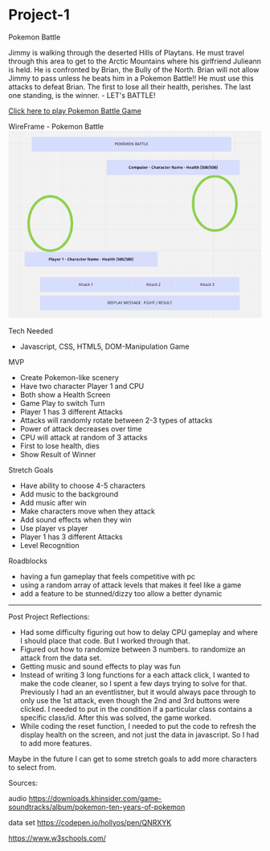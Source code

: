 # Project-1

Pokemon Battle

Jimmy is walking through the deserted Hills of Playtans.  He must travel through this area to get to the Arctic Mountains where his girlfriend Julieann is held.  He is confronted by Brian, the Bully of the North.  Brian will not allow Jimmy to pass unless he beats him in a Pokemon Battle!! He must use this attacks to defeat Brian.  The first to lose all their health, perishes.  The last one standing, is the winner. - LET's BATTLE!

[Click here to play Pokemon Battle Game](https://prijacash.github.io/Project-1/) 

WireFrame - Pokemon Battle
![wireframe](/media/pokemon_wireframe.png)


Tech Needed
- Javascript, CSS, HTML5, DOM-Manipulation Game

MVP
- Create Pokemon-like scenery
- Have two character Player 1 and CPU
- Both show a Health Screen
- Game Play to switch Turn
- Player 1 has 3 different Attacks
- Attacks will randomly rotate between 2-3 types of attacks
- Power of attack decreases over time
- CPU will attack at random of 3 attacks 
- First to lose health, dies
- Show Result of Winner


Stretch Goals
- Have ability to choose 4-5 characters
- Add music to the background
- Add music after win
- Make characters move when they attack
- Add sound effects when they win
- Use player vs player
- Player 1 has 3 different Attacks
- Level Recognition

Roadblocks 
- having a fun gameplay that feels competitive with pc
- using a random array of attack levels that makes it feel like a game
- add a feature to be stunned/dizzy too allow a better dynamic 

-----------------
Post Project Reflections:
- Had some difficulty figuring out how to delay CPU gameplay and where I should place that code. But I worked through that. 
- Figured out how to randomize between 3 numbers. to randomize an attack from the data set.
- Getting music and sound effects to play was fun
- Instead of writing 3 long functions for a each attack click, I wanted to make the code cleaner, so I spent a few days trying to solve for that.  Previously I had an an eventlistner, but it would always pace through to only use the 1st attack, even though the 2nd and 3rd buttons were clicked.  I needed to put in the condition if a particular class contains a specific class/id.  After this was solved, the game worked.
- While coding the reset function, I needed to put the code to refresh the display health on the screen, and not just the data in javascript. So I had to add more features.

Maybe in the future I can get to some stretch goals to add more characters to select from.

Sources:

audio
https://downloads.khinsider.com/game-soundtracks/album/pokemon-ten-years-of-pokemon

data set
https://codepen.io/hollyos/pen/QNRXYK


https://www.w3schools.com/